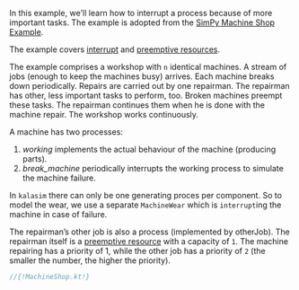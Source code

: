 <!--## Machine Shop-->

In this example, we'll learn how to interrupt a process because of more important tasks. The example is adopted from the [SimPy Machine Shop Example](https://simpy.readthedocs.io/en/latest/examples/machine_shop.html).

The example covers [interrupt](../component.md#interrupt) and [preemptive resources](../resource.md#pre-emptive-resources).

The example comprises a workshop with `n` identical machines. A stream of jobs (enough to keep the machines busy) arrives. Each machine breaks down periodically. Repairs are carried out by one repairman. The repairman has other, less important tasks to perform, too. Broken machines preempt these tasks. The repairman continues them when he is done with the machine repair. The workshop works continuously.

A machine has two processes:

1. *working* implements the actual behaviour of the machine (producing parts).
2. *break_machine*  periodically interrupts the working process to simulate the machine failure.

In `kalasim` there can only be one generating proces per component. So to model the wear, we use a separate `MachineWear` which is `interrupt`ing the machine in case of failure.

The repairman’s other job is also a process (implemented by otherJob). The repairman itself is a [preemptive resource]() with a capacity of `1`. The machine repairing has a priority of 1, while the other job has a priority of `2` (the smaller the number, the higher the priority).

```kotlin
//{!MachineShop.kt!}
```